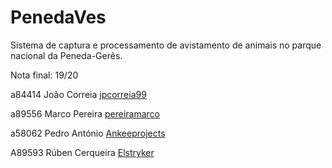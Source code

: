 # PenedaVes

Sistema de captura e processamento de avistamento de animais no parque nacional da Peneda-Gerês.

Nota final: 19/20
 
a84414 João Correia [jpcorreia99](https://github.com/jpcorreia99)

a89556 Marco Pereira [pereiramarco](https://github.com/pereiramarco)

a58062 Pedro António [Ankeeprojects](https://github.com/Ankeeprojects)

A89593 Rúben Cerqueira [Elstryker](https://github.com/Elstryker)